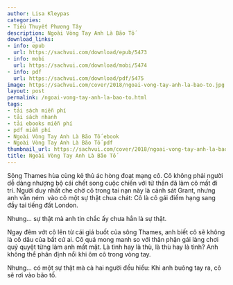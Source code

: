 ```yaml
---
author: Lisa Kleypas
categories:
- Tiểu Thuyết Phương Tây
description: Ngoài Vòng Tay Anh Là Bão Tố
download_links:
- info: epub
  url: https://sachvui.com/download/epub/5473
- info: mobi
  url: https://sachvui.com/download/mobi/5474
- info: pdf
  url: https://sachvui.com/download/pdf/5475
image: https://sachvui.com/cover/2018/ngoai-vong-tay-anh-la-bao-to.jpg
layout: post
permalink: /ngoai-vong-tay-anh-la-bao-to.html
tags:
- tải sách miễn phí
- tải sách nhanh
- tải ebooks miễn phí
- pdf miễn phí
- Ngoài Vòng Tay Anh Là Bão Tố ebook
- Ngoài Vòng Tay Anh Là Bão Tố pdf
thumbnail_url: https://sachvui.com/cover/2018/ngoai-vong-tay-anh-la-bao-to.jpg
title: Ngoài Vòng Tay Anh Là Bão Tố
---
```


 <div class="item-desc text-justify"> <p>Sông Thames hùa cùng kẻ thủ ác hòng đoạt mạng cô. Cô không phải người dễ dàng nhượng bộ cái chết song cuộc chiến với tử thần đã làm cô mất đi trí. Người duy nhất che chở cô trong tai nạn này là cảnh sát Grant, nhưng anh vẫn ném  vào cô một sự thật chua chát: Cô là cô gái điếm hạng sang đầy tai tiếng đất London.</p><p>Nhưng… sự thật mà anh tin chắc ấy chưa hẳn là sự thật.</p><p>Ngay đêm vớt cô lên từ cái giá buốt của sông Thames, anh biết cô sẽ không là cô dâu của bất cứ ai. Cô quá mong manh so với thân phận gái làng chơi quỷ quyệt từng làm anh mất mặt. Là tình hay là thù, là thù hay là tình? Anh không thể phân định nổi khi ôm cô trong vòng tay.</p><p>Nhưng… có một sự thật mà cả hai người đều hiểu: Khi anh buông tay ra, cô sẽ rơi vào bão tố.</p> </div>